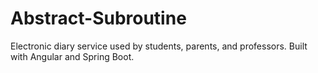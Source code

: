 # Abstract-Subroutine
Electronic diary service used by students, parents, and professors. Built with Angular and Spring Boot.
